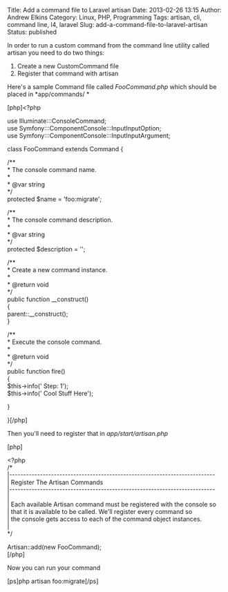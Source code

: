 Title: Add a command file to Laravel artisan
Date: 2013-02-26 13:15
Author: Andrew Elkins
Category: Linux, PHP, Programming
Tags: artisan, cli, command line, l4, laravel
Slug: add-a-command-file-to-laravel-artisan
Status: published

In order to run a custom command from the command line utility called
artisan you need to do two things:

1.  Create a new CustomCommand file
2.  Register that command with artisan

Here's a sample Command file called *FooCommand.php* which should be
placed in *app/commands/ *

\[php\]&lt;?php

use Illuminate:::ConsoleCommand;  
use Symfony:::ComponentConsole:::InputInputOption;  
use Symfony:::ComponentConsole:::InputInputArgument;

class FooCommand extends Command {

/\*\*  
\* The console command name.  
\*  
\* @var string  
\*/  
protected \$name = 'foo:migrate';

/\*\*  
\* The console command description.  
\*  
\* @var string  
\*/  
protected \$description = '';

/\*\*  
\* Create a new command instance.  
\*  
\* @return void  
\*/  
public function \_\_construct()  
{  
parent::\_\_construct();  
}

/\*\*  
\* Execute the console command.  
\*  
\* @return void  
\*/  
public function fire()  
{  
\$this-&gt;info(' Step: 1');  
\$this-&gt;info(' Cool Stuff Here');

}

}\[/php\]

Then you'll need to register that in *app/start/artisan.php*

\[php\]

&lt;?php  
/\*  
|--------------------------------------------------------------------------  
| Register The Artisan Commands  
|--------------------------------------------------------------------------  
|  
| Each available Artisan command must be registered with the console so  
| that it is available to be called. We'll register every command so  
| the console gets access to each of the command object instances.  
|  
\*/

Artisan::add(new FooCommand);  
\[/php\]

Now you can run your command

\[ps\]php artisan foo:migrate\[/ps\]
